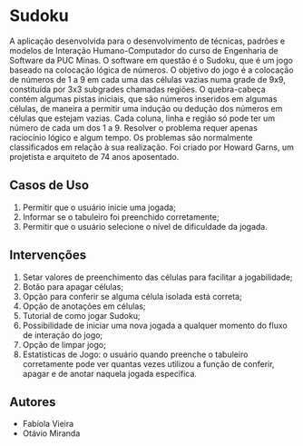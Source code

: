 # Sudoku
A aplicação desenvolvida para o desenvolvimento de técnicas, padrões e modelos de Interação Humano-Computador do curso de Engenharia de Software da PUC Minas. O software em questão é o Sudoku, que é um jogo baseado na colocação lógica de números. O objetivo do jogo é a colocação de números de 1 a 9 em cada uma das células vazias numa grade de 9x9, constituída por 3x3 subgrades chamadas regiões. O quebra-cabeça contém algumas pistas iniciais, que são números inseridos em algumas células, de maneira a permitir uma indução ou dedução dos números em células que estejam vazias. Cada coluna, linha e região só pode ter um número de cada um dos 1 a 9. Resolver o problema requer apenas raciocínio lógico e algum tempo. Os problemas são normalmente classificados em relação à sua realização. Foi criado por Howard Garns, um projetista e arquiteto de 74 anos aposentado.

## Casos de Uso
1. Permitir que o usuário inicie uma jogada; 
2. Informar se o tabuleiro foi preenchido corretamente; 
3. Permitir que o usuário selecione o nível de dificuldade da jogada.

## Intervenções
1. Setar valores de preenchimento das células para facilitar a jogabilidade;
2. Botão para apagar células;
3. Opção para conferir se alguma célula isolada está correta;
4. Opção de anotações em células;
5. Tutorial de como jogar Sudoku;
6. Possibilidade de iniciar uma nova jogada a qualquer momento do fluxo de interação do jogo;
7. Opção de limpar jogo;
8. Estatísticas de Jogo: o usuário quando preenche o tabuleiro corretamente pode ver quantas vezes utilizou a função de conferir, apagar e de anotar naquela jogada específica.

## Autores
- Fabíola Vieira
- Otávio Miranda
